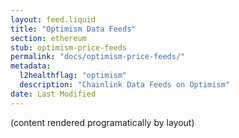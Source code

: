 ```yaml
---
layout: feed.liquid
title: "Optimism Data Feeds"
section: ethereum
stub: optimism-price-feeds
permalink: "docs/optimism-price-feeds/"
metadata:
  l2healthflag: "optimism"
  description: "Chainlink Data Feeds on Optimism"
date: Last Modified
---
```

(content rendered programatically by layout)
